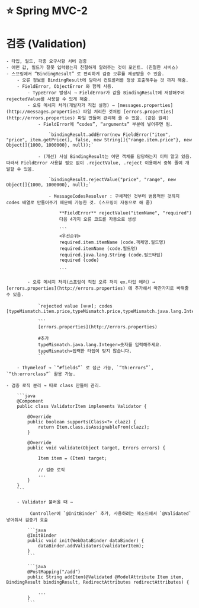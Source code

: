 # ⭐️ Spring MVC-2

# 검증 (Validation)
    - 타입, 필드, 각종 요구사항 서버 검증
    - 어떤 값, 필드가 잘못 입력됐는지 친절하게 알려주는 것이 포인트. (친절한 서비스)
    - 스프링에서 “BindingResult” 로 편리하게 검증 오류를 제공받을 수 있음.
        - 오류 정보를 BindingResult에 담아서 컨트롤러를 정상 호출해주는 것 까지 해줌.
        - FieldError, ObjectError 와 함께 사용.
            - TypeError 발생시 → FieldError가 값을 BindingResult에 저장해주어 rejectedValue를 사용할 수 있게 해줌.
            - 오류 메세지 처리(개발자가 직접 설정) → [messages.properties](http://messages.properties) 파일 처리한 것처럼 [errors.properties](http://errors.properties) 파일 만들어 관리해 줄 수 있음. (같은 원리)
                - FieldError에 “codes”, “arguments” 부분에 넣어주면 됨.
                    
                    `bindingResult.addError(new FieldError("item", "price", item.getPrice(), false, new String[]{"range.item.price"}, new Object[]{1000, 1000000}, null));`
                    
                - (개선) 사실 BindingResult는 어떤 객체를 담당하는지 이미 알고 있음. 따라서 FieldError 사용할 필요 없이 .rejectValue, .reject 이용해서 중복 줄여 개발할 수 있음.
                    
                    `bindingResult.rejectValue("price", "range", new Object[]{1000, 1000000}, null);`
                    
                    - MessageCodesResolver : 구체적인 것부터 범용적인 것까지 codes 배열로 만들어주기 때문에 가능한 것. (스프링이 자동으로 해 줌)
                        
                        **FieldError** rejectValue("itemName", "required")
                        다음 4가지 오류 코드를 자동으로 생성
                        
                        ```
                        <우선순위>
                        required.item.itemName (code.객체명.필드명)
                        required.itemName (code.필드명)
                        required.java.lang.String (code.필드타입)
                        required (code)
                        
                        ```
                        
            - 오류 메세지 처리(스프링이 직접 오류 처리 ex.타입 에러) → [errors.properties](http://errors.properties) 에 추가해서 마찬가지로 바꿔줄 수 있음.
                
                `rejected value [ㅃㅃ]; codes [typeMismatch.item.price,typeMismatch.price,typeMismatch.java.lang.Integer,typeMismatch]`
                
                ```
                [errors.properties](http://errors.properties) 
                
                #추가
                typeMismatch.java.lang.Integer=숫자를 입력해주세요.
                typeMismatch=입력한 타입이 맞지 않습니다.
                ```
                
        - Thymeleaf → `“#fields”` 로 접근 가능, `“th:errors”`, `“th:errorclass”` 활용 가능.
        
    - 검증 로직 분리 → 따로 class 만들어 관리.
        
        ```java
        @Component
        public class ValidatorItem implements Validator {
        
            @Override
            public boolean supports(Class<?> clazz) {
                return Item.class.isAssignableFrom(clazz);
            }
        
            @Override
            public void validate(Object target, Errors errors) {
        
                Item item = (Item) target;
        
                // 검증 로직
                ...
            }
        }
        ```
        
        - Validator 불러올 때 →
            
             Controller에 `@InitBinder` 추가, 사용하려는 메소드에서 `@Validated` 넣어줘서 검증기 호출
            
            ```java
            @InitBinder
            public void init(WebDataBinder dataBinder) {
                dataBinder.addValidators(validatorItem);
            }
            ```
            
            ```java
            @PostMapping("/add")
            public String addItem(@Validated @ModelAttribute Item item, BindingResult bindingResult, RedirectAttributes redirectAttributes) {
            
                ...
            }
            ```
